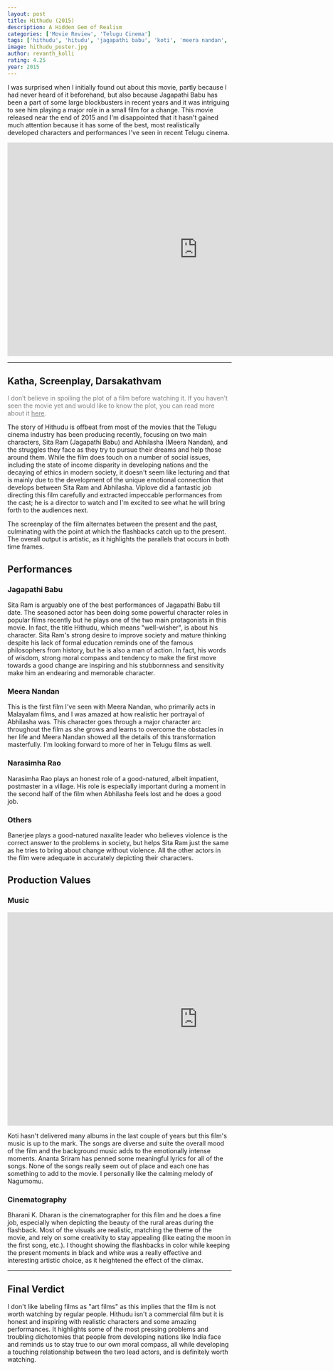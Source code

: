 ```yaml
---
layout: post
title: Hithudu (2015)
description: A Hidden Gem of Realism
categories: ['Movie Review', 'Telugu Cinema']
tags: ['hithudu', 'hitudu', 'jagapathi babu', 'koti', 'meera nandan', 'narasimha rao', 'realistic movies', 'telugu movie review', 'viplove']
image: hithudu_poster.jpg
author: revanth_kolli
rating: 4.25
year: 2015
---
```


I was surprised when I initially found out about this movie, partly because I had never heard of it beforehand, but also because Jagapathi Babu has been a part of some large blockbusters in recent years and it was intriguing to see him playing a major role in a small film for a change. This movie released near the end of 2015 and I'm disappointed that it hasn't gained much attention because it has some of the best, most realistically developed characters and performances I've seen in recent Telugu cinema.
<iframe width="853" height="480" src="https://www.youtube.com/embed/c1M05WtcLdk" frameborder="0" allowfullscreen></iframe>

<hr />

<h2><span class="review_header">Katha, Screenplay, Darsakathvam</span></h2>
<span style="color:#808080;">I don’t believe in spoiling the plot of a film before watching it. If you haven’t seen the movie yet and would like to know the plot, you can read more about it <a style="color:#808080;" href="https://en.wikipedia.org/wiki/Hitudu#Plot" target="_blank">here</a>.</span>

The story of Hithudu is offbeat from most of the movies that the Telugu cinema industry has been producing recently, focusing on two main characters, Sita Ram (Jagapathi Babu) and Abhilasha (Meera Nandan), and the struggles they face as they try to pursue their dreams and help those around them. While the film does touch on a number of social issues, including the state of income disparity in developing nations and the decaying of ethics in modern society, it doesn't seem like lecturing and that is mainly due to the development of the unique emotional connection that develops between Sita Ram and Abhilasha. Viplove did a fantastic job directing this film carefully and extracted impeccable performances from the cast; he is a director to watch and I'm excited to see what he will bring forth to the audiences next.

The screenplay of the film alternates between the present and the past, culminating with the point at which the flashbacks catch up to the present. The overall output is artistic, as it highlights the parallels that occurs in both time frames.
<h2><span class="review_header">Performances</span></h2>
<h3>Jagapathi Babu</h3>
Sita Ram is arguably one of the best performances of Jagapathi Babu till date. The seasoned actor has been doing some powerful character roles in popular films recently but he plays one of the two main protagonists in this movie. In fact, the title Hithudu, which means "well-wisher", is about his character. Sita Ram's strong desire to improve society and mature thinking despite his lack of formal education reminds one of the famous philosophers from history, but he is also a man of action. In fact, his words of wisdom, strong moral compass and tendency to make the first move towards a good change are inspiring and his stubbornness and sensitivity make him an endearing and memorable character.
<h3>Meera Nandan</h3>
This is the first film I've seen with Meera Nandan, who primarily acts in Malayalam films, and I was amazed at how realistic her portrayal of Abhilasha was. This character goes through a major character arc throughout the film as she grows and learns to overcome the obstacles in her life and Meera Nandan showed all the details of this transformation masterfully. I'm looking forward to more of her in Telugu films as well.
<h3>Narasimha Rao</h3>
Narasimha Rao plays an honest role of a good-natured, albeit impatient, postmaster in a village. His role is especially important during a moment in the second half of the film when Abhilasha feels lost and he does a good job.
<h3>Others</h3>
Banerjee plays a good-natured naxalite leader who believes violence is the correct answer to the problems in society, but helps Sita Ram just the same as he tries to bring about change without violence. All the other actors in the film were adequate in accurately depicting their characters.
<h2><span class="review_header">Production Values</span></h2>
<h3>Music</h3>
<iframe width="853" height="480" src="https://www.youtube.com/embed/1Kh78ZdIc8U" frameborder="0" allowfullscreen></iframe>

Koti hasn't delivered many albums in the last couple of years but this film's music is up to the mark. The songs are diverse and suite the overall mood of the film and the background music adds to the emotionally intense moments. Ananta Sriram has penned some meaningful lyrics for all of the songs. None of the songs really seem out of place and each one has something to add to the movie. I personally like the calming melody of Nagumomu.
<h3>Cinematography</h3>
Bharani K. Dharan is the cinematographer for this film and he does a fine job, especially when depicting the beauty of the rural areas during the flashback. Most of the visuals are realistic, matching the theme of the movie, and rely on some creativity to stay appealing (like eating the moon in the first song, etc.). I thought showing the flashbacks in color while keeping the present moments in black and white was a really effective and interesting artistic choice, as it heightened the effect of the climax.

<hr />

<h2><span class="review_header">Final Verdict</span></h2>
I don't like labeling films as "art films" as this implies that the film is not worth watching by regular people. Hithudu isn't a commercial film but it is honest and inspiring with realistic characters and some amazing performances. It highlights some of the most pressing problems and troubling dichotomies that people from developing nations like India face and reminds us to stay true to our own moral compass, all while developing a touching relationship between the two lead actors, and is definitely worth watching.

